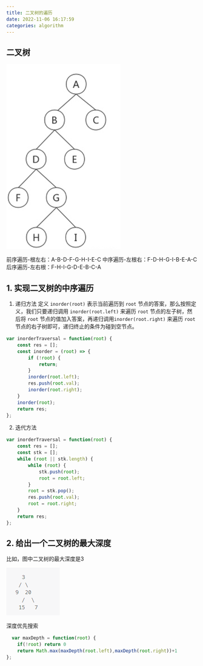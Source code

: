 ```yaml
---
title: 二叉树的遍历
date: 2022-11-06 16:17:59
categories: algorithm
---
```


## 二叉树

![二叉树](images/tree/1.png)

前序遍历-根左右：A-B-D-F-G-H-I-E-C
中序遍历-左根右：F-D-H-G-I-B-E-A-C
后序遍历-左右根：F-H-I-G-D-E-B-C-A

## 1. 实现二叉树的中序遍历

1. 递归方法
定义 `inorder(root)` 表示当前遍历到 `root` 节点的答案，那么按照定义，我们只要递归调用 `inorder(root.left)` 来遍历 `root` 节点的左子树，然后将 `root` 节点的值加入答案，再递归调用`inorder(root.right)` 来遍历 `root` 节点的右子树即可，递归终止的条件为碰到空节点。

```javascript
var inorderTraversal = function(root) {
    const res = [];
    const inorder = (root) => {
        if (!root) {
            return;
        }
        inorder(root.left);
        res.push(root.val);
        inorder(root.right);
    }
    inorder(root);
    return res;
};

```
2. 迭代方法
```javascript
var inorderTraversal = function(root) {
    const res = [];
    const stk = [];
    while (root || stk.length) {
        while (root) {
            stk.push(root);
            root = root.left;
        }
        root = stk.pop();
        res.push(root.val);
        root = root.right;
    }
    return res;
};

```

## 2. 给出一个二叉树的最大深度

比如，图中二叉树的最大深度是3

![depth](images/tree/2.png)

深度优先搜索

```javascript
  var maxDepth = function(root) {
    if(!root) return 0
    return Math.max(maxDepth(root.left),maxDepth(root.right))+1
};
```